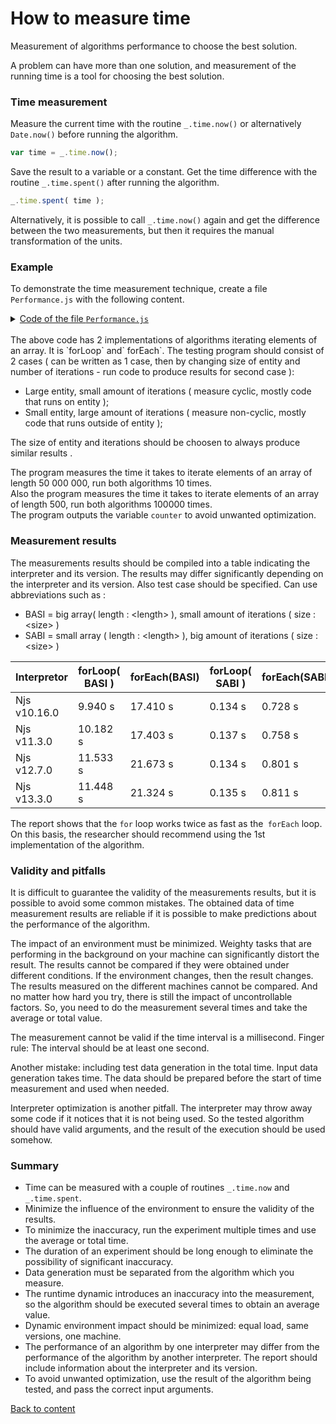 # How to measure time

Measurement of algorithms performance to choose the best solution.

A problem can have more than one solution, and measurement of the running time is a tool for choosing the best solution.

### Time measurement

Measure the current time with the routine `_.time.now()` or alternatively `Date.now()` before running the algorithm.

``` js
var time = _.time.now();
```

Save the result to a variable or a constant. Get the time difference with the routine `_.time.spent()` after running the algorithm.

```js
_.time.spent( time );
```

Alternatively, it is possible to call `_.time.now()` again and get the difference between the two measurements, but then it requires the manual transformation of the units.

### Example

To demonstrate the time measurement technique, create a file `Performance.js` with the following content.

<details>
<summary><u>Code of the file <code>Performance.js</code></u></summary>

``` js
let _ = require( 'wTools' );
let times = 10;
let size = 50000000;
let array = new U8x( size );

var counter = 0;
var time = _.time.now();
for( let i = times ; i > 0; i-- )
var result = forLoop( array, () => counter += 1 );
console.log( `For loop took ${_.time.spent( time )} on Njs ${process.version}` );
console.info( `Output ${counter} to avoid unwanted optimization` );

var counter = 0;
var time = _.time.now();
for( let i = times ; i > 0; i-- )
var result = forEach( array, () => counter += 1 );
console.log( `For each took ${_.time.spent( time )} on Njs ${process.version}` );
console.info( `Output ${counter} to avoid unwanted optimization` );

function forLoop( src, onEach )
{
  for( let k = 0 ; k < src.length ; k++ )
  onEach( src[ k ], k, src );
  return src
}

function forEach( src, onEach )
{
  src.forEach( ( e, k, src ) => onEach( e, k, src ) );
  return src;
}
```

</details>
<br>
The above code has 2 implementations of algorithms iterating elements of an array. It is `forLoop` and` forEach`.
The testing program should consist of 2 cases ( can be written as 1 case, then by changing size of entity and number of iterations - run code to produce results for second case ):

- Large entity, small amount of iterations ( measure cyclic, mostly code that runs on entity );
- Small entity, large amount of iterations ( measure non-cyclic, mostly code that runs outside of entity );

The size of entity and iterations should be choosen to always produce similar results .

The program measures the time it takes to iterate elements of an array of length 50 000 000, run both algorithms 10 times.<br>
Also the program measures the time it takes to iterate elements of an array of length 500, run both algorithms 100000 times.<br>
The program outputs the variable `counter` to avoid unwanted optimization.
### Measurement results

The measurements results should be compiled into a table indicating the interpreter and its version. The results may differ significantly depending on the interpreter and its version. Also test case should be specified.
Can use abbreviations such as :

- BASI = big array( length : \<length> ), small amount of iterations ( size : \<size> )
- SABI = small array ( length : \<length> ), big amount of iterations ( size : \<size> )

| Interpretor  | forLoop( BASI ) | forEach(BASI) | forLoop( SABI ) | forEach(SABI) |
| ------------ | --------------- | ------------- | --------------- | ------------- |
| Njs v10.16.0 | 9.940 s         | 17.410 s      | 0.134 s         | 0.728 s       |
| Njs v11.3.0  | 10.182 s        | 17.403 s      | 0.137 s         | 0.758 s       |
| Njs v12.7.0  | 11.533 s        | 21.673 s      | 0.134 s         | 0.801 s       |
| Njs v13.3.0  | 11.448 s        | 21.324 s      | 0.135 s         | 0.811 s       |

The report shows that the `for` loop works twice as fast as the` forEach` loop. On this basis, the researcher should recommend using the 1st implementation of the algorithm.

### Validity and pitfalls

It is difficult to guarantee the validity of the measurements results, but it is possible to avoid some common mistakes. The obtained data of time measurement results are reliable if it is possible to make predictions about the performance of the algorithm.

The impact of an environment must be minimized. Weighty tasks that are performing in the background on your machine can significantly distort the result. The results cannot be compared if they were obtained under different conditions. If the environment changes, then the result changes. The results measured on the different machines cannot be compared. And no matter how hard you try, there is still the impact of uncontrollable factors. So, you need to do the measurement several times and take the average or total value.

The measurement cannot be valid if the time interval is a millisecond. Finger rule: The interval should be at least one second.

Another mistake: including test data generation in the total time. Input data generation takes time. The data should be prepared before the start of time measurement and used when needed.

Interpreter optimization is another pitfall. The interpreter may throw away some code if it notices that it is not being used. So the tested algorithm should have valid arguments, and the result of the execution should be used somehow.

### Summary

- Time can be measured with a couple of routines `_.time.now` and `_.time.spent`.
- Minimize the influence of the environment to ensure the validity of the results.
- To minimize the inaccuracy, run the experiment multiple times and use the average or total time.
- The duration of an experiment should be long enough to eliminate the possibility of significant inaccuracy.
- Data generation must be separated from the algorithm which you measure.
- The runtime dynamic introduces an inaccuracy into the measurement, so the algorithm should be executed several times to obtain an average value.
- Dynamic environment impact should be minimized: equal load, same versions, one machine.
- The performance of an algorithm by one interpreter may differ from the performance of the algorithm by another interpreter. The report should include information about the interpreter and its version.
- To avoid unwanted optimization, use the result of the algorithm being tested, and pass the correct input arguments.

[Back to content](../README.md#Tutorials)

